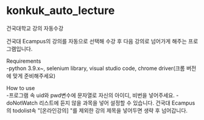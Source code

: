 # konkuk_auto_lecture
건국대학교 강의 자동수강

건국대 Ecampus의 강의를 자동으로 선택해 수강 후 다음 강의로 넘어가게 해주는 프로그램입니다.

Requirements<br>
-python 3.9.x~, selenium library, visual studio code, chrome driver(크롬 버전에 맞게 준비해주세요)

How to use<br>
-프로그램 속 uid와 pwd변수에 문자열로 자신의 아이디, 비번을 넣어주세요.
-doNotWatch 리스트에 듣지 않을 과목을 넣어 설정할 수 있습니다. 건국대 Ecampus의 todolist속 "[온라인강의] "를 제외한 강의 제목을 넣어두면 생략 후 넘어갑니다.
